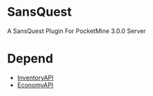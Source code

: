 # SansQuest
A SansQuest Plugin For PocketMine 3.0.0 Server
# Depend
* [InventoryAPI](https://github.com/Sonsa04/InventoryAPI)
* [EconomyAPI](https://poggit.com/p/EconomyAPI)
